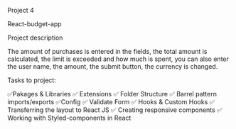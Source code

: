 Project 4

<span>React-budget-app<span>

Project description

The amount of purchases is entered in the fields, the total amount is calculated, the limit is exceeded and how much is spent, you can also enter the user name, the amount, the submit button, the currency is changed.

Tasks to project:

✅Pakages & Libraries
✅ Extensions
✅ Folder Structure
✅ Barrel pattern imports/exports
✅Config
✅ Validate Form
✅ Hooks & Custom Hooks
✅ Transferring the layout to React JS
✅ Creating responsive components
✅ Working with Styled-components in React
